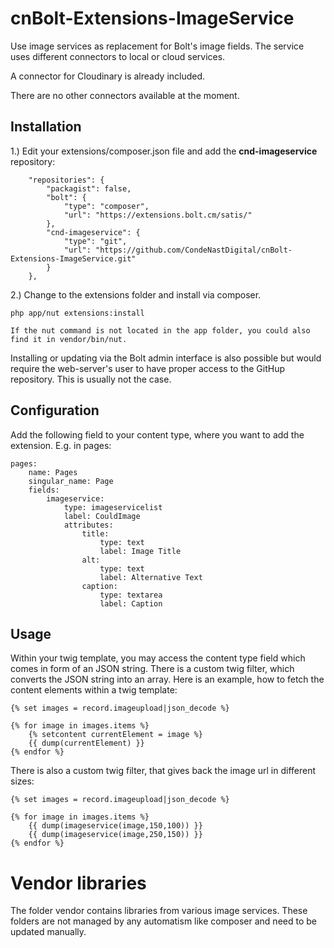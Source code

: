 # cnBolt-Extensions-ImageService
Use image services as replacement for Bolt's image fields.
The service uses different connectors to local or cloud services.

A connector for Cloudinary is already included.

There are no other connectors available at the moment.

## Installation

1.) Edit your extensions/composer.json file and add the **cnd-imageservice** repository:
```
    "repositories": {
        "packagist": false,
        "bolt": {
            "type": "composer",
            "url": "https://extensions.bolt.cm/satis/"
        },
        "cnd-imageservice": {
            "type": "git",
            "url": "https://github.com/CondeNastDigital/cnBolt-Extensions-ImageService.git"
        }
    },
```
2.) Change to the extensions folder and install via composer.
```
php app/nut extensions:install

If the nut command is not located in the app folder, you could also find it in vendor/bin/nut.

```
Installing or updating via the Bolt admin interface is also possible but would require the web-server's user to have proper access to the GitHup repository. This is usually not the case.

## Configuration

Add the following field to your content type, where you want to add the extension. E.g. in pages:

```
pages:
    name: Pages
    singular_name: Page
    fields:
        imageservice:
            type: imageservicelist
            label: CouldImage
            attributes:
                title:
                    type: text
                    label: Image Title
                alt:
                    type: text
                    label: Alternative Text
                caption:
                    type: textarea
                    label: Caption
```

## Usage
Within your twig template, you may access the content type field which comes in form of an JSON string.
There is a custom twig filter, which converts the JSON string into an array. Here is an example, how to fetch the content elements within a twig template:
```
{% set images = record.imageupload|json_decode %}

{% for image in images.items %}
    {% setcontent currentElement = image %}
    {{ dump(currentElement) }}
{% endfor %}
```
There is also a custom twig filter, that gives back the image url in different sizes:

```
{% set images = record.imageupload|json_decode %}

{% for image in images.items %}
    {{ dump(imageservice(image,150,100)) }}
    {{ dump(imageservice(image,250,150)) }}
{% endfor %}
```

# Vendor libraries
The folder vendor contains libraries from various image services. These folders are not managed by any automatism like composer and need to be updated manually.

